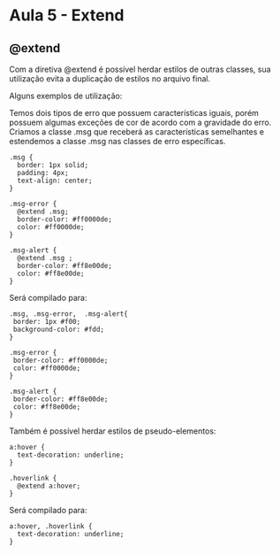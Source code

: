 # Aula 5 - Extend

## @extend

Com a diretiva @extend é possível herdar estilos de outras classes, sua utilização evita a duplicação de estilos no arquivo final.

Alguns exemplos de utilização:

Temos dois tipos de erro que possuem características iguais, porém possuem algumas exceções de cor de acordo com a gravidade do erro. Criamos a classe .msg que receberá as características semelhantes e estendemos a classe .msg nas classes de erro específicas.

```
.msg {
  border: 1px solid;
  padding: 4px;
  text-align: center;
}

.msg-error {
  @extend .msg;
  border-color: #ff0000de;
  color: #ff0000de;
}

.msg-alert {
  @extend .msg ;
  border-color: #ff8e00de;
  color: #ff8e00de;
}
```

Será compilado para:

```
.msg, .msg-error,  .msg-alert{
 border: 1px #f00;
 background-color: #fdd;
}

.msg-error {
 border-color: #ff0000de;
 color: #ff0000de;
}

.msg-alert {
 border-color: #ff8e00de;
 color: #ff8e00de;
}
```

Também é possível herdar estilos de pseudo-elementos:

```
a:hover {
  text-decoration: underline;
}

.hoverlink {
  @extend a:hover;
}
```

Será compilado para:

```
a:hover, .hoverlink {
  text-decoration: underline;
}
```